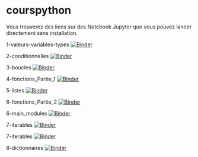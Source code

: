 # courspython

Vous trouverez des liens sur des Notebook Jupyter que vous pouvez lancer directement sans installation.


1-valeurs-variables-types [![Binder](https://mybinder.org/badge_logo.svg)](https://mybinder.org/v2/gh/UGE-IGM/courspython/master?filepath=%2FCours%2F1-valeurs-variables-types%2F1-valeurs-variables-types.ipynb)


2-conditionnelles  [![Binder](https://mybinder.org/badge_logo.svg)](https://mybinder.org/v2/gh/UGE-IGM/courspython/master?filepath=Cours%2F2-conditionnelles%2F2-conditionnelles.ipynb)

3-boucles [![Binder](https://mybinder.org/badge_logo.svg)](https://mybinder.org/v2/gh/UGE-IGM/courspython/master?filepath=Cours%2F3-boucles%2F3-boucles.ipynb)

4-fonctions_Partie_1 [![Binder](https://mybinder.org/badge_logo.svg)](https://mybinder.org/v2/gh/UGE-IGM/courspython/master?filepath=Cours%2F4-fonctions%2F4-fonctions_partie_1.ipynb)

5-listes [![Binder](https://mybinder.org/badge_logo.svg)](https://mybinder.org/v2/gh/UGE-IGM/courspython/master?filepath=Cours%2F5-listes%2F5-listes.ipynb)

6-fonctions_Partie_2 [![Binder](https://mybinder.org/badge_logo.svg)](https://mybinder.org/v2/gh/UGE-IGM/courspython/master?filepath=%2FCours%2F4-fonctions%2F6-fonctions_partie_2.ipynb)

6-main_modules [![Binder](https://mybinder.org/badge_logo.svg)](https://mybinder.org/v2/gh/UGE-IGM/courspython/master?filepath=%2FCours%2F4-fonctions%2F6-main.ipynb)

7-iterables [![Binder](https://mybinder.org/badge_logo.svg)](https://mybinder.org/v2/gh/UGE-IGM/courspython/master?filepath=Cours%2F6-iterables%2F6-iterables.ipynb)

7-iterables [![Binder](https://mybinder.org/badge_logo.svg)](https://mybinder.org/v2/gh/UGE-IGM/courspython/master?filepath=Cours%2F6-iterables%2F6-function-optionalarguments.ipynb)


8-dictionnaires [![Binder](https://mybinder.org/badge_logo.svg)](https://mybinder.org/v2/gh/UGE-IGM/courspython/master?filepath=Cours%2F7-dictionnaires%2F7-dictionnaires.ipynb)

